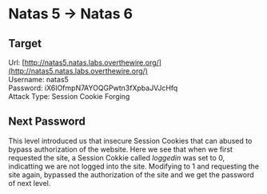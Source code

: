 # Natas 5 -> Natas 6


## Target
Url: [http://natas5.natas.labs.overthewire.org/](http://natas5.natas.labs.overthewire.org/) <br>
Username: natas5 <br>
Password: iX6IOfmpN7AYOQGPwtn3fXpbaJVJcHfq <br>
Attack Type: Session Cookie Forging <br/>


## Next Password
This level introduced us that insecure Session Cookies that can abused to bypass authorization of the website. 
Here we see that when we first requested the site, a Session Cokkie called <em>loggedin</em> was set to 0, indicatting we are not logged into the site. Modifying to 1 and requesting the site again, bypassed the authorization of the site and we get the password of next level.
